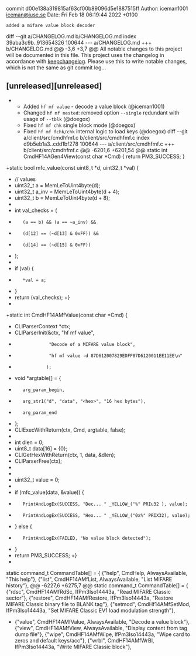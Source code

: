 commit d00e138a319815af63cf00b89096d5e1887515ff
Author: iceman1001 <iceman@iuse.se>
Date:   Fri Feb 18 06:19:44 2022 +0100

    added a mifare value block decoder

diff --git a/CHANGELOG.md b/CHANGELOG.md
index 39aba3c9b..913654326 100644
--- a/CHANGELOG.md
+++ b/CHANGELOG.md
@@ -3,6 +3,7 @@ All notable changes to this project will be documented in this file.
 This project uses the changelog in accordance with [keepchangelog](http://keepachangelog.com/). Please use this to write notable changes, which is not the same as git commit log...
 
 ## [unreleased][unreleased]
+ - Added `hf mf value`  - decode a value block (@iceman1001)
  - Changed `hf mf nested`: removed option `--single` redundant with usage of `--tblk` (@doegox)
  - Fixed `hf mf chk` single block mode (@doegox)
  - Fixed `hf mf fchk/chk` internal logic to load keys (@doegox)
diff --git a/client/src/cmdhfmf.c b/client/src/cmdhfmf.c
index d9b5eb1a3..cdd1bf278 100644
--- a/client/src/cmdhfmf.c
+++ b/client/src/cmdhfmf.c
@@ -6201,6 +6201,54 @@ static int CmdHF14AGen4View(const char *Cmd) {
     return PM3_SUCCESS;
 }
 
+static bool mfc_value(const uint8_t *d, uint32_t *val) {
+    // values
+    uint32_t a = MemLeToUint4byte(d);
+    uint32_t a_inv = MemLeToUint4byte(d + 4);
+    uint32_t b = MemLeToUint4byte(d + 8);
+
+    int val_checks = (
+        (a == b) && (a == ~a_inv) &&
+        (d[12] == (~d[13] & 0xFF)) &&
+        (d[14] == (~d[15] & 0xFF))
+    );
+
+    if (val) {
+        *val = a;
+    }
+    return (val_checks);
+}
+
+static int CmdHF14AMfValue(const char *Cmd) {
+    CLIParserContext *ctx;
+    CLIParserInit(&ctx, "hf mf value",
+                  "Decode of a MIFARE value block",
+                  "hf mf value -d 87D612007829EDFF87D6120011EE11EE\n"
+                 );
+    void *argtable[] = {
+        arg_param_begin,
+        arg_str1("d", "data", "<hex>", "16 hex bytes"),
+        arg_param_end
+    };
+    CLIExecWithReturn(ctx, Cmd, argtable, false);
+
+    int dlen = 0;
+    uint8_t data[16] = {0};
+    CLIGetHexWithReturn(ctx, 1, data, &dlen);
+    CLIParserFree(ctx);
+
+
+    uint32_t value = 0;
+
+    if (mfc_value(data, &value))  {
+        PrintAndLogEx(SUCCESS, "Dec... " _YELLOW_("%" PRIu32 ), value);
+        PrintAndLogEx(SUCCESS, "Hex... " _YELLOW_("0x%" PRIX32), value);
+    } else {
+        PrintAndLogEx(FAILED, "No value block detected");
+    }
+    return PM3_SUCCESS;
+}
+
 static command_t CommandTable[] = {
     {"help",        CmdHelp,                AlwaysAvailable, "This help"},
     {"list",        CmdHF14AMfList,         AlwaysAvailable, "List MIFARE history"},
@@ -6227,6 +6275,7 @@ static command_t CommandTable[] = {
     {"rdsc",        CmdHF14AMfRdSc,         IfPm3Iso14443a,  "Read MIFARE Classic sector"},
     {"restore",     CmdHF14AMfRestore,      IfPm3Iso14443a,  "Restore MIFARE Classic binary file to BLANK tag"},
     {"setmod",      CmdHf14AMfSetMod,       IfPm3Iso14443a,  "Set MIFARE Classic EV1 load modulation strength"},
+    {"value",       CmdHF14AMfValue,        AlwaysAvailable, "Decode a value block"},
     {"view",        CmdHF14AMfView,         AlwaysAvailable, "Display content from tag dump file"},
     {"wipe",        CmdHF14AMfWipe,         IfPm3Iso14443a,  "Wipe card to zeros and default keys/acc"},
     {"wrbl",        CmdHF14AMfWrBl,         IfPm3Iso14443a,  "Write MIFARE Classic block"},

